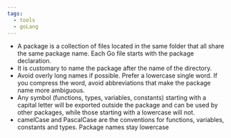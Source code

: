 ```yaml
---
tags:
  - tools
  - goLang
---
```

- A package is a collection of files located in the same folder that all share the same package name. Each Go file starts with the package declaration.
- It is customary to name the package after the name of the directory.
- Avoid overly long names if possible. Prefer a lowercase single word. If you compress the word, avoid abbreviations that make the package name more ambiguous.
- Any symbol (functions, types, variables, constants) starting with a capital letter will be exported outside the package and can be used by other packages, while those starting with a lowercase will not.
- camelCase and PascalCase are the conventions for functions, variables, constants and types. Package names stay lowercase
